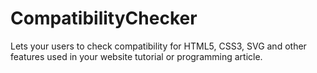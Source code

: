 CompatibilityChecker
====================

Lets your users to check compatibility for HTML5, CSS3, SVG and other features used in your website tutorial or programming article.
